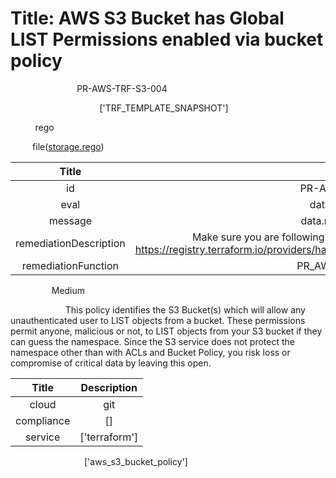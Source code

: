 



# Title: AWS S3 Bucket has Global LIST Permissions enabled via bucket policy


***<font color="white">Master Test Id:</font>*** PR-AWS-TRF-S3-004

***<font color="white">Master Snapshot Id:</font>*** ['TRF_TEMPLATE_SNAPSHOT']

***<font color="white">type:</font>*** rego

***<font color="white">rule:</font>*** file([storage.rego])  
  
  
  
  

|Title|Description|
| :---: | :---: |
|id|PR-AWS-TRF-S3-004|
|eval|data.rule.s3_acl_list|
|message|data.rule.s3_acl_list_err|
|remediationDescription|Make sure you are following the Terraform template format presented https://registry.terraform.io/providers/hashicorp/aws/latest/docs/resources/s3_bucket_policy|
|remediationFunction|PR_AWS_TRF_S3_004.py|


***<font color="white">Severity:</font>*** Medium

***<font color="white">Description:</font>*** This policy identifies the S3 Bucket(s) which will allow any unauthenticated user to LIST objects from a bucket. These permissions permit anyone, malicious or not, to LIST objects from your S3 bucket if they can guess the namespace. Since the S3 service does not protect the namespace other than with ACLs and Bucket Policy, you risk loss or compromise of critical data by leaving this open.  
  
  

|Title|Description|
| :---: | :---: |
|cloud|git|
|compliance|[]|
|service|['terraform']|


***<font color="white">Resource Types:</font>*** ['aws_s3_bucket_policy']


[storage.rego]: https://github.com/prancer-io/prancer-compliance-test/tree/master/aws/terraform/storage.rego
